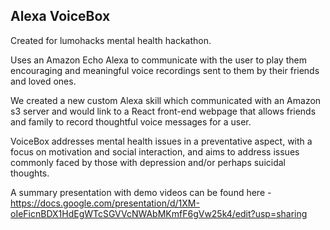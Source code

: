 ## Alexa VoiceBox


Created for lumohacks mental health hackathon.

Uses an Amazon Echo Alexa to communicate with the user to play them encouraging and meaningful voice recordings sent to them by their friends and loved ones.

We created a new custom Alexa skill which communicated with an Amazon s3 server and would link to a React front-end webpage that allows friends and family to record thoughtful voice messages for a user.

VoiceBox addresses mental health issues in a preventative aspect, with a focus on motivation and social interaction, and aims to address issues commonly faced by those with depression and/or perhaps suicidal thoughts.

A summary presentation with demo videos can be found here - https://docs.google.com/presentation/d/1XM-oIeFicnBDX1HdEgWTcSGVVcNWAbMKmfF6gVw25k4/edit?usp=sharing
